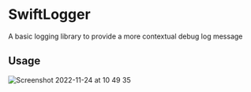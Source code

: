 # SwiftLogger

A basic logging library to provide a more contextual debug log message  

## Usage 
![Screenshot 2022-11-24 at 10 49 35](https://user-images.githubusercontent.com/80346939/203765818-5dddab16-db52-4c1b-9844-a9f76208b3fc.png)
